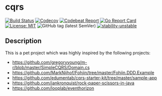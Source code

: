 # cqrs

[![Build Status](https://github.com/screwyprof/cqrs/actions/workflows/test.yml/badge.svg)](https://github.com/screwyprof/cqrs/actions/workflows/test.yml)
[![Codecov](https://codecov.io/gh/screwyprof/cqrs/branch/master/graph/badge.svg)](https://codecov.io/gh/screwyprof/cqrs)
[![Codebeat Report](https://codebeat.co/badges/ad61b532-8ced-4c61-99a2-448fad6950da)](https://codebeat.co/projects/github-com-screwyprof-cqrs-master)
[![Go Report Card](https://goreportcard.com/badge/github.com/screwyprof/payment)](https://goreportcard.com/report/github.com/screwyprof/cqrs)
[![License: MIT](https://img.shields.io/badge/License-MIT-yellow.svg)](https://opensource.org/licenses/MIT)
![GitHub tag (latest SemVer)](https://img.shields.io/github/tag/screwyprof/cqrs.svg)
[![stability-unstable](https://img.shields.io/badge/stability-unstable-yellow.svg)](https://github.com/emersion/stability-badges#unstable)

## Description
This is a pet project which was highly inspired by the following projects:
- https://github.com/gregoryyoung/m-r/blob/master/SimpleCQRS/Domain.cs
- https://github.com/MarkNijhof/Fohjin/tree/master/Fohjin.DDD.Example
- https://github.com/edumentab/cqrs-starter-kit/tree/master/sample-app
- https://github.com/jankronquist/rock-paper-scissors-in-java
- https://github.com/looplab/eventhorizon

